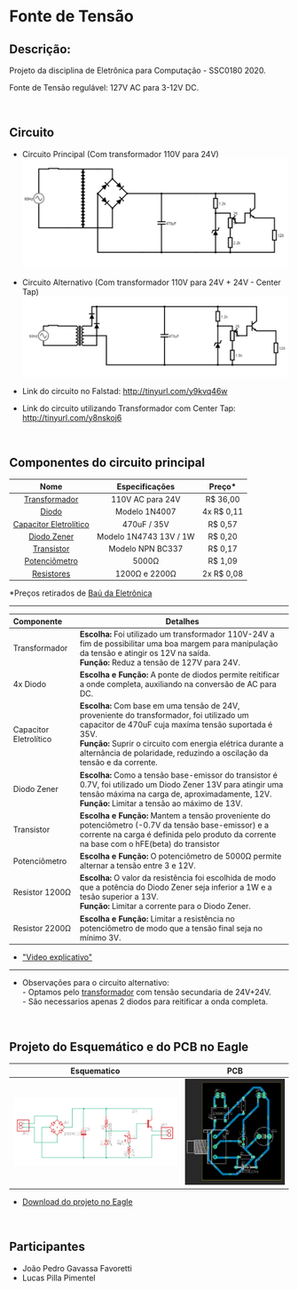 # Fonte de Tensão


## Descrição: 

Projeto da disciplina de Eletrônica para Computação - SSC0180 2020.

Fonte de Tensão regulável: 127V AC para 3-12V DC. 

</br>

## Circuito

- Circuito Principal (Com transformador 110V para 24V)
![](Imagens/diagrama.png)

- Circuito Alternativo (Com transformador 110V para 24V + 24V - Center Tap)
![](Imagens/diagrama2.png)

- Link do circuito no Falstad: http://tinyurl.com/y9kvq46w
- Link do circuito utilizando Transformador com Center Tap: http://tinyurl.com/y8nskoj6

</br>

## Componentes do circuito principal

| Nome | Especificações | Preço\* |
|:---:|:---:|:---:|
| [Transformador](https://www.baudaeletronica.com.br/transformador-trafo-1a-24v.html) | 110V AC para 24V | R$ 36,00 |
| [Diodo](https://www.baudaeletronica.com.br/diodo-1n4007.html) | Modelo 1N4007 | 4x R$ 0,11 |
| [Capacitor Eletrolítico](https://www.baudaeletronica.com.br/capacitor-eletrolitico-470uf-35v.html) | 470uF / 35V | R$ 0,57 |
| [Diodo Zener](https://www.baudaeletronica.com.br/diodo-zener-1n4743-13v-1w.html) | Modelo 1N4743 13V / 1W | R$ 0,20 |
| [Transistor](https://www.baudaeletronica.com.br/transistor-npn-bc337.html) | Modelo NPN BC337 | R$ 0,17 |
| [Potenciômetro](https://www.baudaeletronica.com.br/potenciometro-linear-de-5k-5000.html) | 5000Ω | R$ 1,09 |
| [Resistores](https://www.baudaeletronica.com.br/resistor-1k2-5-1-4w.html) | 1200Ω e 2200Ω | 2x R$ 0,08 |

  \*Preços retirados de [Baú da Eletrônica](https://www.baudaeletronica.com.br/?gclid=EAIaIQobChMIxuPE1v6D6gIVl4aRCh1Mmwj7EAAYASAAEgI8n_D_BwE)
  

________________________________________________________________________________________________________________________________________


| Componente | Detalhes | 
|:---|---|
| Transformador | **Escolha:** Foi utilizado um transformador 110V-24V a fim de possibilitar uma boa margem para manipulação da tensão e atingir os 12V na saída. </br> **Função:** Reduz a tensão de 127V para 24V. |
| 4x Diodo | **Escolha e Função:** A ponte de diodos permite reitificar a onde completa, auxiliando na conversão de AC para DC. |
| Capacitor Eletrolítico | **Escolha:** Com base em uma tensão de 24V, proveniente do transformador, foi utilizado um capacitor de 470uF cuja maxíma tensão suportada é 35V. </br> **Função:** Suprir o circuito com energia elétrica durante a alternância de polaridade, reduzindo a oscilação da tensão e da corrente. |
| Diodo Zener | **Escolha:** Como a tensão base-emissor do transistor é 0.7V, foi utilizado um Diodo Zener 13V para atingir uma tensão máxima na carga de, aproximadamente, 12V. </br> **Função:** Limitar a tensão ao máximo de 13V. |
| Transistor | **Escolha e Função:** Mantem a tensão proveniente do potenciômetro (-0.7V da tensão base-emissor) e a corrente na carga é definida pelo produto da corrente na base com o hFE(beta) do transistor |
| Potenciômetro | **Escolha e Função:** O potenciômetro de 5000Ω permite alternar a tensão entre 3 e 12V. |
| Resistor 1200Ω | **Escolha:** O valor da resistência foi escolhida de modo que a potência do Diodo Zener seja inferior a 1W e a tesão superior a 13V. </br> **Função:** Limitar a corrente para o Diodo Zener. |
| Resistor 2200Ω | **Escolha e Função:** Limitar a resistência no potenciômetro de modo que a tensão final seja no mínimo 3V. |
- ["Video explicativo"](https://drive.google.com/file/d/1MUFWJ5MjBETV0r0gCYgdCWF7eo0-wIJL/view?usp=sharing)

________________________________________________________________________________________________________________________________________

- Observações para o circuito alternativo: 
  </br>\- Optamos pelo [transformador](https://www.usinainfo.com.br/trafos-transformadores/transformador-trafo-24v-24v-800ma-bivolt-uso-geral-3908.html) com tensão secundaria de 24V+24V.
  </br>\- São necessarios apenas 2 diodos para reitificar a onda completa.

</br>

## Projeto do Esquemático e do PCB no Eagle

| Esquematico | PCB |
|---|---|
|![](Imagens/Esquematico_eagle.png)|![](Imagens/pcb_eagle.png)|

- [Download do projeto no Eagle](https://github.com/Lucas-Pimentel/Fonte-de-Tensao/raw/master/Eagle_files.zip)

</br>

## Participantes

- João Pedro Gavassa Favoretti 
- Lucas Pilla Pimentel 
